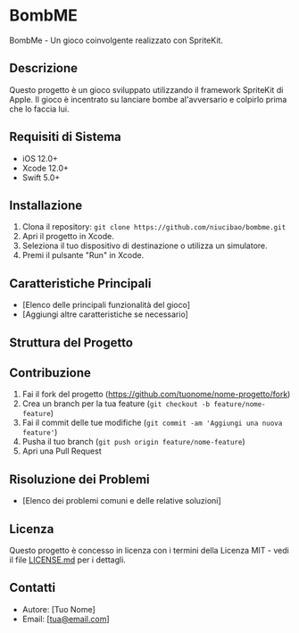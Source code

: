 # BombME

BombMe - Un gioco coinvolgente realizzato con SpriteKit.

## Descrizione

Questo progetto è un gioco sviluppato utilizzando il framework SpriteKit di Apple. Il gioco è incentrato su lanciare bombe al'avversario e colpirlo prima che lo faccia lui.

## Requisiti di Sistema

- iOS 12.0+
- Xcode 12.0+
- Swift 5.0+

## Installazione

1. Clona il repository: `git clone https://github.com/niucibao/bombme.git`
2. Apri il progetto in Xcode.
3. Seleziona il tuo dispositivo di destinazione o utilizza un simulatore.
4. Premi il pulsante "Run" in Xcode.

## Caratteristiche Principali

- [Elenco delle principali funzionalità del gioco]
- [Aggiungi altre caratteristiche se necessario]

## Struttura del Progetto



## Contribuzione

1. Fai il fork del progetto (https://github.com/tuonome/nome-progetto/fork)
2. Crea un branch per la tua feature (`git checkout -b feature/nome-feature`)
3. Fai il commit delle tue modifiche (`git commit -am 'Aggiungi una nuova feature'`)
4. Pusha il tuo branch (`git push origin feature/nome-feature`)
5. Apri una Pull Request

## Risoluzione dei Problemi

- [Elenco dei problemi comuni e delle relative soluzioni]

## Licenza

Questo progetto è concesso in licenza con i termini della Licenza MIT - vedi il file [LICENSE.md](LICENSE.md) per i dettagli.

## Contatti

- Autore: [Tuo Nome]
- Email: [tua@email.com]


